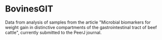 # BovinesGIT
Data from analysis of samples from the article "Microbial biomarkers for weight gain in distinctive compartments of the gastrointestinal tract of beef cattle", currently submitted to the PeerJ journal.
